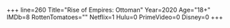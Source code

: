 +++
line=260
Title="Rise of Empires: Ottoman"
Year=2020
Age="18+"
IMDb=8
RottenTomatoes=""
Netflix=1
Hulu=0
PrimeVideo=0
Disney=0
+++

